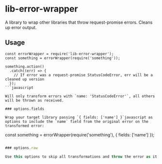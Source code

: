 # lib-error-wrapper
A library to wrap other libraries that throw request-promise errors. Cleans up error output.

## Usage

```
const errorWrapper = require('lib-error-wrapper');
const something = errorWrapper(require('something'));

something.action()
  .catch((err) => {
    // If error was a request-promise StatusCodeError, err will be a cleaned up version
  });
```javascript

Will only transform errors with `name: 'StatusCodeError'`, all others will be thrown as received.

### options.fields

Wrap your target library passing `{ fields: ['name'] }`javascript as options to include the `name` field from the original error on the transformed error:

```
const something = errorWrapper(require('something'), { fields: ['name'] });
```javascript

### options.raw

Use this options to skip all transformations and throw the error as it was received.
